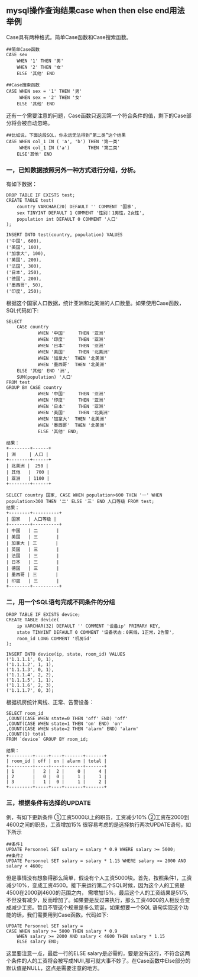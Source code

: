 ##  mysql操作查询结果case when then else end用法举例

Case具有两种格式。简单Case函数和Case搜索函数。

```mysql 
##简单Case函数 
CASE sex 
    WHEN '1' THEN '男' 
    WHEN '2' THEN '女' 
    ELSE '其他' END 
    
##Case搜索函数 
CASE WHEN sex = '1' THEN '男' 
     WHEN sex = '2' THEN '女' 
    ELSE '其他' END 
```

还有一个需要注意的问题，Case函数只返回第一个符合条件的值，剩下的Case部分将会被自动忽略。 

```mysql
##比如说，下面这段SQL，你永远无法得到“第二类”这个结果 
CASE WHEN col_1 IN ( 'a', 'b') THEN '第一类' 
     WHEN col_1 IN ('a')       THEN '第二类' 
    ELSE'其他' END 
```

### 一，已知数据按照另外一种方式进行分组，分析。 

有如下数据： 

```mysql
DROP TABLE IF EXISTS test;
CREATE TABLE test(
	country VARCHAR(20) DEFAULT '' COMMENT '国家',
	sex TINYINT DEFAULT 1 COMMENT '性别：1男性，2女性',
	population int DEFAULT 0 COMMENT '人口'
);

INSERT INTO test(country, population) VALUES
('中国', 600),
('美国', 100),
('加拿大', 100),
('英国', 200),
('法国', 300),
('日本', 250),
('德国', 200),
('墨西哥', 50),
('印度', 250);
```

根据这个国家人口数据，统计亚洲和北美洲的人口数量。如果使用Case函数，SQL代码如下: 

```mysql
SELECT  
    CASE country 
            WHEN '中国'     THEN '亚洲' 
            WHEN '印度'     THEN '亚洲' 
            WHEN '日本'     THEN '亚洲' 
            WHEN '美国'     THEN '北美洲' 
            WHEN '加拿大'  THEN '北美洲' 
            WHEN '墨西哥'  THEN '北美洲' 
    ELSE '其他' END '洲',
    SUM(population) '人口' 
FROM test 
GROUP BY CASE country 
            WHEN '中国'     THEN '亚洲' 
            WHEN '印度'     THEN '亚洲' 
            WHEN '日本'     THEN '亚洲' 
            WHEN '美国'     THEN '北美洲' 
            WHEN '加拿大'  THEN '北美洲' 
            WHEN '墨西哥'  THEN '北美洲' 
            ELSE '其他' END; 

结果：                      
+--------+------+
| 洲     | 人口 |
+--------+------+
| 北美洲 |  250 |
| 其他   |  700 |
| 亚洲   | 1100 |
+--------+------+

SELECT country 国家, CASE WHEN population>600 THEN '一' WHEN population>300 THEN '二' ELSE '三' END 人口等级 FROM test;
结果： 
+--------+----------+
| 国家   | 人口等级 |
+--------+----------+
| 中国   | 二       |
| 美国   | 三       |
| 加拿大 | 三       |
| 英国   | 三       |
| 法国   | 三       |
| 日本   | 三       |
| 德国   | 三       |
| 墨西哥 | 三       |
| 印度   | 三       |
+--------+----------+
```

### 二，用一个SQL语句完成不同条件的分组
 
```mysql
DROP TABLE IF EXISTS device;
CREATE TABLE device(
	ip VARCHAR(32) DEFAULT '' COMMENT '设备ip' PRIMARY KEY,
	state TINYINT DEFAULT 0 COMMENT '设备状态：0离线，1正常，2告警',
	room_id LONG COMMENT '机房id'
);

INSERT INTO device(ip, state, room_id) VALUES
('1.1.1.1', 0, 1),
('1.1.1.2', 1, 1),
('1.1.1.3', 0, 1),
('1.1.1.4', 2, 2),
('1.1.1.5', 1, 1),
('1.1.1.6', 2, 3),
('1.1.1.7', 0, 3);
``` 

根据机房统计离线、正常、告警设备：

```mysql
SELECT room_id 
,COUNT(CASE WHEN state=0 THEN 'off' END) 'off'
,COUNT(CASE WHEN state=1 THEN 'on' END) 'on'
,COUNT(CASE WHEN state=2 THEN 'alarm' END) 'alarm'
,COUNT(1) total
FROM `device` GROUP BY room_id;

结果：
+---------+-----+----+-------+-------+
| room_id | off | on | alarm | total |
+---------+-----+----+-------+-------+
| 1       |   2 |  2 |     0 |     4 |
| 2       |   0 |  0 |     1 |     1 |
| 3       |   1 |  0 |     1 |     2 |
+---------+-----+----+-------+-------+
```

### 三，根据条件有选择的UPDATE

例，有如下更新条件 
①工资5000以上的职员，工资减少10% 
②工资在2000到4600之间的职员，工资增加15% 
很容易考虑的是选择执行两次UPDATE语句，如下所示 

```mysql
##条件1 
UPDATE Personnel SET salary = salary * 0.9 WHERE salary >= 5000; 
##条件2 
UPDATE Personnel SET salary = salary * 1.15 WHERE salary >= 2000 AND salary < 4600; 
```

但是事情没有想象得那么简单，假设有个人工资5000块。首先，按照条件1，工资减少10%，变成工资4500。接下来运行第二个SQL时候，因为这个人的工资是4500在2000到4600的范围之内， 需增加15%，最后这个人的工资结果是5175,不但没有减少，反而增加了。如果要是反过来执行，那么工资4600的人相反会变成减少工资。暂且不管这个规章是多么荒诞，如果想要一个SQL 语句实现这个功能的话，我们需要用到Case函数。代码如下: 

```mysql
UPDATE Personnel SET salary = 
CASE WHEN salary >= 5000 THEN salary * 0.9 
    WHEN salary >= 2000 AND salary < 4600 THEN salary * 1.15 
    ELSE salary END;
``` 

这里要注意一点，最后一行的ELSE salary是必需的，要是没有这行，不符合这两个条件的人的工资将会被写成NUll,那可就大事不妙了。在Case函数中Else部分的默认值是NULL，这点是需要注意的地方。

